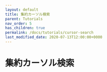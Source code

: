 ```yaml
---
layout: default
title: 集約カーソル検索
parent: Tutorials
nav_order: 5
has_children: true
permalink: /docs/tutorials/cursor-search
last_modified_date: 2020-07-13T12:00:00+0000
---
```


# 集約カーソル検索

